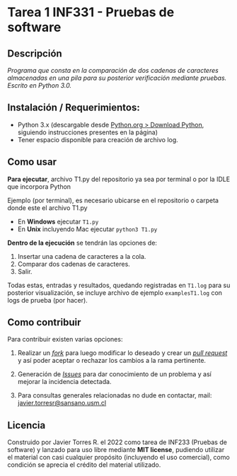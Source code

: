 # Tarea 1 INF331 - Pruebas de software

## Descripción

*Programa que consta en la comparación de dos cadenas de caracteres almacenadas en una pila para su posterior verificación mediante pruebas. Escrito en Python 3.0.*

## Instalación / Requerimientos:

- Python 3.x (descargable desde [Python.org > Download Python](https://www.python.org/downloads/), siguiendo instrucciones presentes en la página)
- Tener espacio disponible para creación de archivo log.

## Como usar

**Para ejecutar**, archivo T1.py del repositorio ya sea por terminal o por la IDLE que incorpora Python

Ejemplo (por terminal), es necesario ubicarse en el repositorio o carpeta donde este el archivo T1.py

- En **Windows** ejecutar `T1.py`
- En **Unix** incluyendo Mac ejecutar `python3 T1.py`

**Dentro de la ejecución** se tendrán las opciones de:

1. Insertar una cadena de caracteres a la cola.
2. Comparar dos cadenas de caracteres.
3. Salir.

Todas estas, entradas y resultados, quedando registradas en `T1.log` para su posterior visualización, se incluye archivo de ejemplo  `examplesT1.log` con logs de prueba (por hacer).

## Como contribuir

Para contribuir existen varias opciones:

1. Realizar un [*fork*](https://github.com/J122016/Tarea-1-INF331-UTFSM/fork) para luego modificar lo deseado y crear un [*pull request*](https://github.com/J122016/Tarea-1-INF331-UTFSM/pulls) y así poder aceptar o rechazar los cambios a la rama pertinente.

2. Generación de [*Issues*](https://github.com/J122016/Tarea-1-INF331-UTFSM/issues) para dar conocimiento de un problema y así mejorar la incidencia detectada.
   
3. Para consultas generales relacionadas no dude en contactar, mail: [javier.torresr@sansano.usm.cl](malito:javier.torresr@sansano.usm.cl) 

## Licencia

Construido por Javier Torres R. el 2022 como tarea de INF233 (Pruebas de software) y lanzado para uso libre mediante **MIT license**, pudiendo utilizar el material con casi cualquier propósito (incluyendo el uso comercial), como condición se aprecia el crédito del material utilizado.

